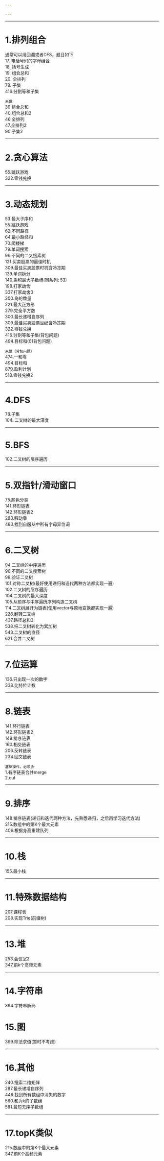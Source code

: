 ```yaml
---
 
---
```




---
# 1.排列组合
通常可以用回溯或者DFS，题目如下  
17. 电话号码的字母组合  
18. 括号生成  
19. 组合总和  
20. 全排列  
78. 子集  
416.分割等和子集  


`未做`  
39.组合总和  
40.组合总和2  
46.全排列  
47.全排列2  
90.子集2

---
# 2.贪心算法
55.跳跃游戏  
322.零钱兑换  


---
# 3.动态规划
53.最大子序和  
55.跳跃游戏  
62.不同路径  
64.最小路经和  
70.爬楼梯  
79.单词搜索  
96.不同的二叉搜索树  
121.买卖股票的最佳时机  
309.最佳买卖股票时机含冷冻期  
139.单词拆分  
140.乘积最大子数组(同系列: 53)  
198.打家劫舍  
337.打家劫舍3   
200.岛的数量  
221.最大正方形  
279.完全平方数  
300.最长递增自序列  
309.最佳买卖股票世纪含冷冻期  
322.零钱兑换  
416.分割等和子集(背包问题)  
494.目标和(01背包问题)  

```未做（背包问题）```  
474.一和零  
494.目标和  
879.盈利计划  
518.零钱兑换2  





---
# 4.DFS
78.子集  
104. 二叉树的最大深度  

--- 
# 5.BFS
102.二叉树的层序遍历

---
# 5.双指针/滑动窗口
75.颜色分类  
141.环形链表  
142.环形链表2  
283.移动零  
483.找到自服从中所有字母异位词  


---
# 6.二叉树
94.二叉树的中序遍历  
96.不同的二叉搜索树  
98.验证二叉树  
101.对称二叉树(最好使用递归和迭代两种方法都实现一遍)  
102.二叉树的层序遍历  
104.二叉树的最大深度  
105.从前序与中序遍历序列构造二叉树  
114.二叉树展开为链表(使用vector与原地变换都实现一遍)  
226.翻转二叉树  
437.路径总和3  
538.把二叉树转化为累加树  
543.二叉树的直径  
621.合并二叉树  


---
# 7.位运算
136.只出现一次的数字   
338.比特位计数  


---
# 8.链表
141.环行链表  
142.环形链表2  
148.排序链表  
160.相交链表  
206.反转链表  
234.回文链表  

`基础操作，必须会`  
1.有序链表合并merge  
2.cut

---
# 9.排序
148.排序链表(递归和迭代两种方法，先熟悉递归，之后再学习迭代方法)  
215.数组中的第K个最大元素  
406.根据身高重建队列  


---
# 10.栈
155.最小栈  


---
# 11.特殊数据结构
207.课程表  
208.实现Trie(前缀树)

---
# 13.堆
253.会议室2   
347.前k个高频元素  


---
# 14.字符串
394.字符串解码  


# 15.图
399.除法求值(暂时不考虑)  


---
# 16.其他
240.搜索二维矩阵  
287.最长递增自序列  
448.找到所有数组中消失的数字  
560.和为k的子数组   
581.最短无序子数组  

---
# 17.topK类似
215.数组中的第K个最大元素  
347.前K个高频元素  